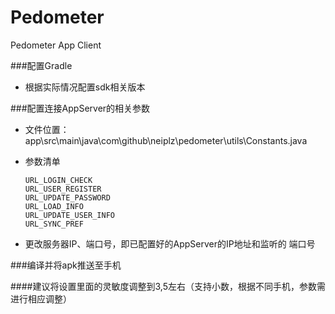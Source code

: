 # Pedometer
Pedometer App Client

###配置Gradle
* 根据实际情况配置sdk相关版本

###配置连接AppServer的相关参数
*	文件位置：
		app\src\main\java\com\github\neiplz\pedometer\utils\Constants.java
*	参数清单

		URL_LOGIN_CHECK
		URL_USER_REGISTER
		URL_UPDATE_PASSWORD
		URL_LOAD_INFO
		URL_UPDATE_USER_INFO
		URL_SYNC_PREF

*	更改服务器IP、端口号，即已配置好的AppServer的IP地址和监听的 端口号

###编译并将apk推送至手机


####建议将设置里面的灵敏度调整到3,5左右（支持小数，根据不同手机，参数需进行相应调整）
